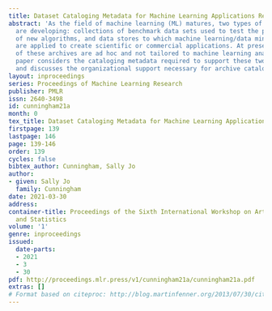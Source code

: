 ```yaml
---
title: Dataset Cataloging Metadata for Machine Learning Applications Research
abstract: 'As the field of machine learning (ML) matures, two types of data archives
  are developing: collections of benchmark data sets used to test the performance
  of new algorithms, and data stores to which machine learning/data mining algorithms
  are applied to create scientific or commercial applications. At present, the catalogs
  of these archives are ad hoc and not tailored to machine learning analysis. This
  paper considers the cataloging metadata required to support these two types of repositories,
  and discusses the organizational support necessary for archive catalog maintenance.'
layout: inproceedings
series: Proceedings of Machine Learning Research
publisher: PMLR
issn: 2640-3498
id: cunningham21a
month: 0
tex_title: Dataset Cataloging Metadata for Machine Learning Applications Research
firstpage: 139
lastpage: 146
page: 139-146
order: 139
cycles: false
bibtex_author: Cunningham, Sally Jo
author:
- given: Sally Jo
  family: Cunningham
date: 2021-03-30
address:
container-title: Proceedings of the Sixth International Workshop on Artificial Intelligence
  and Statistics
volume: '1'
genre: inproceedings
issued:
  date-parts:
  - 2021
  - 3
  - 30
pdf: http://proceedings.mlr.press/v1/cunningham21a/cunningham21a.pdf
extras: []
# Format based on citeproc: http://blog.martinfenner.org/2013/07/30/citeproc-yaml-for-bibliographies/
---
```

